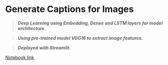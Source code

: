 # Generate Captions for Images
> ***Deep Learning using Embedding, Dense and LSTM layers for model architecture.***

> ***Using pre-trained model VGG16 to extract image features.***

> ***Deployed with Streamlit.***

[Notebook link](https://github.com/RealityMoez/ImageCaptionGenerator)